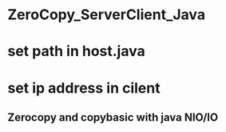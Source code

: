 # ZeroCopy_ServerClient_Java

# set path in host.java
# set ip address in cilent
## Zerocopy and copybasic with java NIO/IO
